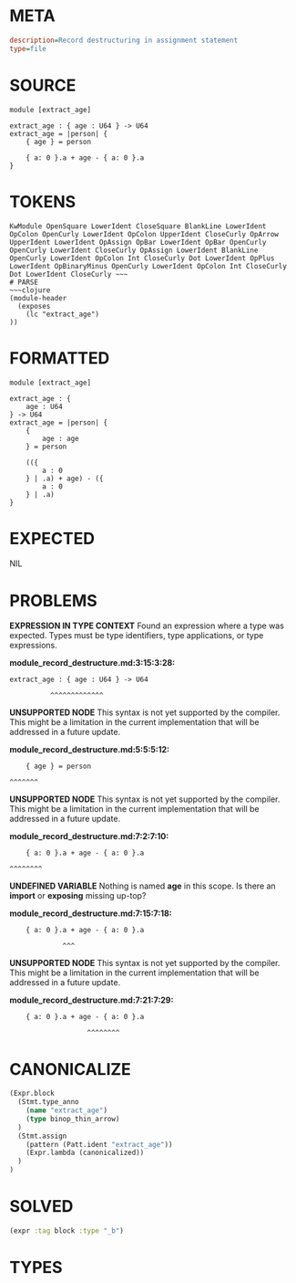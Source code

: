 # META
~~~ini
description=Record destructuring in assignment statement
type=file
~~~
# SOURCE
~~~roc
module [extract_age]

extract_age : { age : U64 } -> U64
extract_age = |person| {
    { age } = person

	{ a: 0 }.a + age - { a: 0 }.a
}
~~~
# TOKENS
~~~text
KwModule OpenSquare LowerIdent CloseSquare BlankLine LowerIdent OpColon OpenCurly LowerIdent OpColon UpperIdent CloseCurly OpArrow UpperIdent LowerIdent OpAssign OpBar LowerIdent OpBar OpenCurly OpenCurly LowerIdent CloseCurly OpAssign LowerIdent BlankLine OpenCurly LowerIdent OpColon Int CloseCurly Dot LowerIdent OpPlus LowerIdent OpBinaryMinus OpenCurly LowerIdent OpColon Int CloseCurly Dot LowerIdent CloseCurly ~~~
# PARSE
~~~clojure
(module-header
  (exposes
    (lc "extract_age")
))
~~~
# FORMATTED
~~~roc
module [extract_age]

extract_age : {
	age : U64
} -> U64
extract_age = |person| {
	{
		age : age
	} = person

	(({
		a : 0
	} | .a) + age) - ({
		a : 0
	} | .a)
}
~~~
# EXPECTED
NIL
# PROBLEMS
**EXPRESSION IN TYPE CONTEXT**
Found an expression where a type was expected.
Types must be type identifiers, type applications, or type expressions.

**module_record_destructure.md:3:15:3:28:**
```roc
extract_age : { age : U64 } -> U64
```
              ^^^^^^^^^^^^^


**UNSUPPORTED NODE**
This syntax is not yet supported by the compiler.
This might be a limitation in the current implementation that will be addressed in a future update.

**module_record_destructure.md:5:5:5:12:**
```roc
    { age } = person
```
    ^^^^^^^


**UNSUPPORTED NODE**
This syntax is not yet supported by the compiler.
This might be a limitation in the current implementation that will be addressed in a future update.

**module_record_destructure.md:7:2:7:10:**
```roc
	{ a: 0 }.a + age - { a: 0 }.a
```
	^^^^^^^^


**UNDEFINED VARIABLE**
Nothing is named **age** in this scope.
Is there an **import** or **exposing** missing up-top?

**module_record_destructure.md:7:15:7:18:**
```roc
	{ a: 0 }.a + age - { a: 0 }.a
```
	             ^^^


**UNSUPPORTED NODE**
This syntax is not yet supported by the compiler.
This might be a limitation in the current implementation that will be addressed in a future update.

**module_record_destructure.md:7:21:7:29:**
```roc
	{ a: 0 }.a + age - { a: 0 }.a
```
	                   ^^^^^^^^


# CANONICALIZE
~~~clojure
(Expr.block
  (Stmt.type_anno
    (name "extract_age")
    (type binop_thin_arrow)
  )
  (Stmt.assign
    (pattern (Patt.ident "extract_age"))
    (Expr.lambda (canonicalized))
  )
)
~~~
# SOLVED
~~~clojure
(expr :tag block :type "_b")
~~~
# TYPES
~~~roc
~~~
